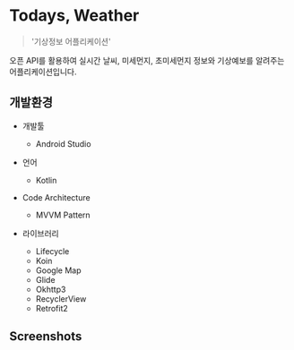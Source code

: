 

# Todays, Weather

> '기상정보 어플리케이션'

오픈 API를 활용하여 실시간 날씨, 미세먼지, 초미세먼지 정보와 기상예보를 알려주는 어플리케이션입니다.

## 개발환경

* 개발툴

    * Android Studio
    
* 언어

    * Kotlin

* Code Architecture

    * MVVM Pattern

* 라이브러리

    * Lifecycle
    * Koin
    * Google Map
    * Glide
    * Okhttp3
    * RecyclerView
    * Retrofit2

## Screenshots
